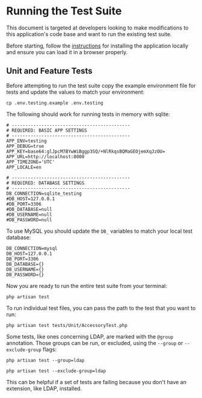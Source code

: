 # Running the Test Suite

This document is targeted at developers looking to make modifications to this application's code base and want to run the existing test suite.

Before starting, follow the [instructions](README.md#installation) for installing the application locally and ensure you can load it in a browser properly.

## Unit and Feature Tests

Before attempting to run the test suite copy the example environment file for tests and update the values to match your environment:

`cp .env.testing.example .env.testing`

The following should work for running tests in memory with sqlite:
```
# --------------------------------------------
# REQUIRED: BASIC APP SETTINGS
# --------------------------------------------
APP_ENV=testing
APP_DEBUG=true
APP_KEY=base64:glJpcM7BYwWiBggp3SQ/+NlRkqsBQMaGEOjemXqJzOU=
APP_URL=http://localhost:8000
APP_TIMEZONE='UTC'
APP_LOCALE=en

# --------------------------------------------
# REQUIRED: DATABASE SETTINGS
# --------------------------------------------
DB_CONNECTION=sqlite_testing
#DB_HOST=127.0.0.1
#DB_PORT=3306
#DB_DATABASE=null
#DB_USERNAME=null
#DB_PASSWORD=null
```

To use MySQL you should update the `DB_` variables to match your local test database:
```
DB_CONNECTION=mysql
DB_HOST=127.0.0.1
DB_PORT=3306
DB_DATABASE={}
DB_USERNAME={}
DB_PASSWORD={}
```

Now you are ready to run the entire test suite from your terminal:

```shell
php artisan test
````

To run individual test files, you can pass the path to the test that you want to run:

```shell
php artisan test tests/Unit/AccessoryTest.php
```

Some tests, like ones concerning LDAP, are marked with the `@group` annotation. Those groups can be run, or excluded, using the `--group` or `--exclude-group` flags:

```shell
php artisan test --group=ldap

php artisan test --exclude-group=ldap
```
This can be helpful if a set of tests are failing because you don't have an extension, like LDAP, installed.
